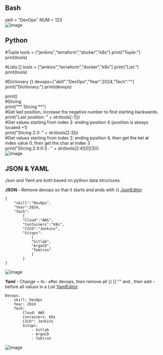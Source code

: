 ## Bash
skill = "DevOps"
NUM = 123  
![image](https://github.com/Keeriiim/Vagrant/assets/117115289/80c079e7-802a-43d9-8c26-1dcc0a1ba7b3)


## Python  
#Tuple
tools = ("jenkins","terraform","docker","k8s")
print("Tuple:")
print(tools)

#Lists []
tools = ["jenkins","terraform","docker","k8s"]
print("List:")
print(tools)

#Dictionary {}
devops={"skill":"DevOps","Year":2024,"Tech":""}
print("Dictionary:")
print(devops)

print()  
#Slicing  
print("** Slicing **")  
#Get last position, increase the negative number to find starting backwards.  
print("Last position: " + str(tools[-1]))  
#Get values starting from index 2: ending position 4 (position is always located +1)  
print("Slicing 2:3: " + str(tools[2:3]))  
#Get values starting from index 2: ending position 4, then get the ket at index value 0, then get the char at index 3  
print("Slicing 2:3:0:3 : " + str(tools[2:4][0][3]))  
![image](https://github.com/Keeriiim/Vagrant/assets/117115289/7eede2ea-960b-4281-b0e1-b190235fb827)  

## JSON & YAML  
Json and Yaml are both based on python data structures.  

**JSON**  - Remove devops so that it starts and ends with {}  [JsonEditor](https://jsoneditoronline.org/)
```
{
    "skill":"DevOps",
    "Year":2024,
    "Tech":
        {
        "Cloud":"AWS",
        "Containers":"K8s",
        "CICD":"Jenkins",
        "Gitops":
            [
            "Gitlab",
            "ArgoCD",
            "Tektron"
            ]
        }
}
```  
![image](https://github.com/Keeriiim/Vagrant/assets/117115289/8b31847e-b4d8-4a23-8484-7ffdfaa848ef)  

**Yaml**  - Change = to : after devops, then remove all {} [] "" and , then add - before all values in a List [YamlEditor](https://codebeautify.org/yaml-editor-online)  
```
Devops:
    skill: DevOps
    Year: 2024
    Tech:
        Cloud: AWS
        Containers: K8s
        CICD": Jenkins
        Gitops:
            - Gitlab
            - ArgoCD
            - Tektron
```
![image](https://github.com/Keeriiim/Vagrant/assets/117115289/3ddf3719-35b1-4f32-9901-651876b56353)



